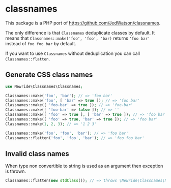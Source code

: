 # classnames

This package is a PHP port of https://github.com/JedWatson/classnames.

The only difference is that `Classnames` deduplicate classes by default.
It means that `Classnames::make('foo', 'foo', 'bar)` returns `'foo bar'`
instead of `foo foo bar` by default.

If you want to use `Classnames` without deduplication you can call
`Classnames::flatten`.

## Generate CSS class names

```php
use Newride\Classnames\Classnames;

Classnames::make('foo', 'bar'); // => 'foo bar'
Classnames::make('foo', [ 'bar' => true ]); // => 'foo bar'
Classnames::make([ 'foo-bar' => true ]); // => 'foo-bar'
Classnames::make([ 'foo-bar' => false ]); // => ''
Classnames::make([ 'foo' => true ], [ 'bar' => true ]); // => 'foo bar'
Classnames::make([ 'foo' => true, 'bar' => true ]); // => 'foo bar'
Classnames::make(1, 2, 3); // => '1 2 3'

Classnames::make('foo', 'foo', 'bar'); // => 'foo bar'
Classnames::flatten('foo', 'foo', 'bar'); // => 'foo foo bar'
```

## Invalid class names

When type non convertible to string is used as an argument then exception is
thrown.

```php
Classnames::flatten(new stdClass()); // => throws \Newride\Classnames\NotConvertibleTypeException
```
